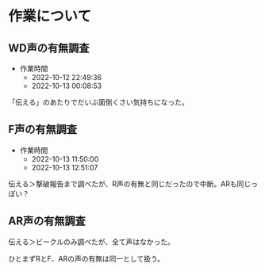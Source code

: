 # 作業について

## WD声の有無調査

- 作業時間
    - 2022-10-12 22:49:36
    - 2022-10-13 00:08:53

「伝える」のあたりでだいぶ面倒くさい気持ちになった。

## F声の有無調査

- 作業時間
    - 2022-10-13 11:50:00
    - 2022-10-13 12:51:07

伝える＞撃破報告まで調べたが、R声の有無と同じだったので中断。ARも同じっぽい？

## AR声の有無調査

伝える＞ビークルのみ調べたが、全て声はなかった。

ひとまずRとF、ARの声の有無は同一として扱う。